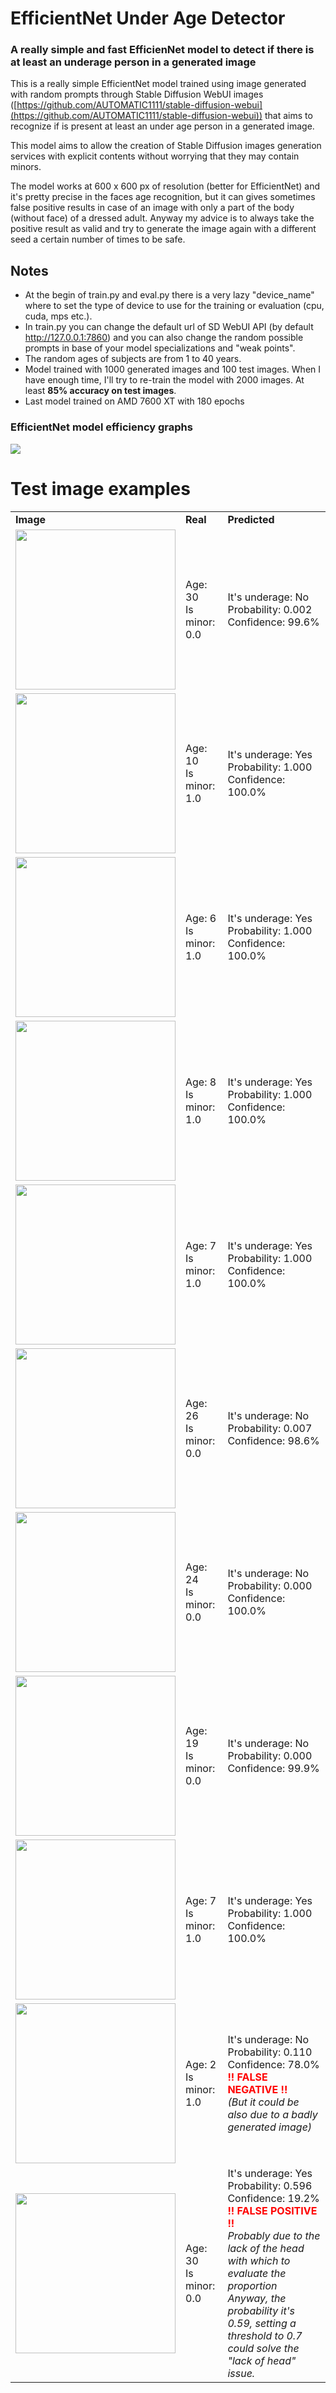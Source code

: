 # EfficientNet Under Age Detector
### A really simple and fast EfficienNet model to detect if there is at least an underage person in a generated image

This is a really simple EfficientNet model trained using image generated with random prompts through Stable Diffusion WebUI images ([https://github.com/AUTOMATIC1111/stable-diffusion-webui](https://github.com/AUTOMATIC1111/stable-diffusion-webui)) that aims to recognize if is present at least an under age person in a generated image.

This model aims to allow the creation of Stable Diffusion images generation services with explicit contents without worrying that they may contain minors. 

The model works at 600 x 600 px of resolution (better for EfficientNet) and it's pretty precise in the faces age recognition, but it can gives sometimes false positive results in case of an image with only a part of the body (without face) of a dressed adult. Anyway my advice is to always take the positive result as valid and try to generate the image again with a different seed a certain number of times to be safe.

## Notes
- At the begin of train.py and eval.py there is a very lazy "device_name" where to set the type of device to use for the training or evaluation (cpu, cuda, mps etc.).
- In train.py you can change the default url of SD WebUI API (by default http://127.0.0.1:7860) and you can also change the random possible prompts in base of your model specializations and "weak points".
- The random ages of subjects are from 1 to 40 years.
- Model trained with 1000 generated images and 100 test images. When I have enough time, I'll try to re-train the model with 2000 images. At least <b>85% accuracy on test images</b>.
- Last model trained on AMD 7600 XT with 180 epochs

### EfficientNet model efficiency graphs
![](https://github.com/cekkr/mobilenet_v2_under-age-detector/blob/main/assets/efficient_stats.png?raw=true)

# Test image examples

<table>
	<tr><td><b>Image</b></td><td><b>Real</b></td><td><b>Predicted</b></td></tr>
	<tr>
		<td><img src="https://github.com/cekkr/mobilenet_v2_under-age-detector/blob/main/test_images/0c9ee5d573473fe578c5616b5d2ff98e.png?raw=true" style="width:256px;"/></td>
		<td>
			Age: 30<br>
			Is minor: 0.0
		</td>
		<td>
			It's underage: No<br>
			Probability: 0.002<br>
			Confidence: 99.6%
		</td>	
	</tr>
	<tr>
		<td><img src="https://github.com/cekkr/mobilenet_v2_under-age-detector/blob/main/test_images/1ffedd6bf2e9f64f63b4c15b2bdc5189.png?raw=true" style="width:256px;"/></td>
		<td>
			Age: 10<br>
			Is minor: 1.0		
		</td>
		<td>
			It's underage: Yes<br>
			Probability: 1.000<br>
			Confidence: 100.0%		
		</td>	
	</tr>
	<tr>
		<td><img src="https://github.com/cekkr/mobilenet_v2_under-age-detector/blob/main/test_images/38992a7580e6112dd96bc336cf7b109e.png?raw=true" style="width:256px;"/></td>
		<td>
			Age: 6<br>
			Is minor: 1.0		
		</td>
		<td>
			It's underage: Yes<br>
			Probability: 1.000<br>
			Confidence: 100.0%
		</td>	
	</tr>
	<tr>
		<td><img src="https://github.com/cekkr/mobilenet_v2_under-age-detector/blob/main/test_images/b74f2054bc60e7cf5afe8dc1d09ce35d.png?raw=true" style="width:256px;"/></td>
		<td>
			Age: 8<br>
			Is minor: 1.0		
		</td>
		<td>
			It's underage: Yes<br>
			Probability: 1.000<br>
			Confidence: 100.0%
		</td>	
	</tr>
	<tr>
		<td><img src="https://github.com/cekkr/mobilenet_v2_under-age-detector/blob/main/test_images/2a8bea9a60f71f25428ca56b0709164b.png?raw=true" style="width:256px;"/></td>
		<td>
			Age: 7<br>
			Is minor: 1.0		
		</td>
		<td>
			It's underage: Yes<br>
			Probability: 1.000<br>
			Confidence: 100.0%
		</td>	
	</tr>
	<tr>
		<td><img src="https://github.com/cekkr/mobilenet_v2_under-age-detector/blob/main/test_images/c185019c7b4f5a704f2f3e67870dadd3.png?raw=true" style="width:256px;"/></td>
		<td>
			Age: 26<br>
			Is minor: 0.0		
		</td>
		<td>
			It's underage: No<br>
			Probability: 0.007<br>
			Confidence: 98.6%
		</td>	
	</tr>
	<tr>
		<td><img src="https://github.com/cekkr/mobilenet_v2_under-age-detector/blob/main/test_images/d3b4d035023c0383548440a302aa51bd.png?raw=true" style="width:256px;"/></td>
		<td>
			Age: 24<br>
			Is minor: 0.0		
		</td>
		<td>
			It's underage: No<br>
			Probability: 0.000<br>
			Confidence: 100.0%
		</td>	
	</tr>
	<tr>
		<td><img src="https://github.com/cekkr/mobilenet_v2_under-age-detector/blob/main/test_images/d43c7ad248db37508e431769d6c02700.png?raw=true" style="width:256px;"/></td>
		<td>
			Age: 19<br>
			Is minor: 0.0		
		</td>
		<td>
			It's underage: No<br>
			Probability: 0.000<br>
			Confidence: 99.9%
		</td>	
	</tr>
	<tr>
		<td><img src="https://github.com/cekkr/mobilenet_v2_under-age-detector/blob/main/test_images/5dfa91a0749021a66dbe9fa28016ffa4.png?raw=true" style="width:256px;"/></td>
		<td>
			Age: 7<br>
			Is minor: 1.0		
		</td>
		<td>
			It's underage: Yes<br>
			Probability: 1.000<br>
			Confidence: 100.0%
		</td>	
	</tr>
		<tr>
		<td><img src="https://github.com/cekkr/mobilenet_v2_under-age-detector/blob/main/test_images/dfa29a937372e0fa19ecf3e9c4b6e450.png?raw=true" style="width:256px;"/></td>
		<td>
			Age: 2<br>
			Is minor: 1.0		
		</td>
		<td>
			It's underage: No<br>
			Probability: 0.110<br>
			Confidence: 78.0%<br>
			<span style="color:red; font-weight:bold;">!! FALSE NEGATIVE !!</span><br>
			<i>(But it could be also due to a badly generated image)</i>
		</td>	
	</tr>
	</tr>
		<tr>
		<td><img src="https://github.com/cekkr/mobilenet_v2_under-age-detector/blob/main/test_images/129d2a834db1cc0a82c88d7582705274.png?raw=true" style="width:256px;"/></td>
		<td>
			Age: 30<br>
			Is minor: 0.0		
		</td>
		<td>
			It's underage: Yes<br>
			Probability: 0.596<br>
			Confidence: 19.2%<br>
			<span style="color:red; font-weight:bold;">!! FALSE POSITIVE !!</span><br>
			<i>
				Probably due to the lack of the head with which to evaluate the proportion<br>
				Anyway, the probability it's 0.59, setting a threshold to 0.7 could solve the "lack of head" issue.
			</i>
		</td>	
	</tr>
</table>